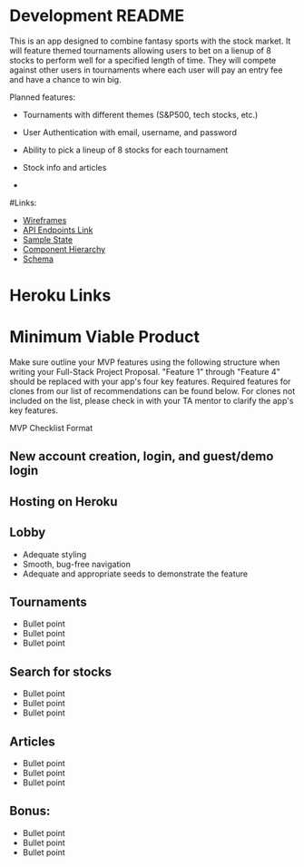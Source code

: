 # Development README

This is an app designed to combine fantasy sports with the stock market. It will feature themed tournaments allowing users to bet on a lienup of 8 stocks to perform well for a specified length of time. They will compete against other users in tournaments where each user will pay an entry fee and have a chance to win big.

Planned features:

* Tournaments with different themes (S&P500, tech stocks, etc.)

* User Authentication with email, username, and password

* Ability to pick a lineup of 8 stocks for each tournament

* Stock info and articles

*

#Links:

* [Wireframes](wireframes)
* [API Endpoints Link](api-endpoints.md)
* [Sample State](sample-state.md)
* [Component Hierarchy](component-hierarchy.md)
* [Schema](schema.md)

# Heroku Links

# Minimum Viable Product

Make sure outline your MVP features using the following structure when writing your Full-Stack Project Proposal. "Feature 1" through "Feature 4" should be replaced with your app's four key features. Required features for clones from our list of recommendations can be found below. For clones not included on the list, please check in with your TA mentor to clarify the app's key features.

MVP Checklist Format

## New account creation, login, and guest/demo login

## Hosting on Heroku

## Lobby
* Adequate styling
* Smooth, bug-free navigation
* Adequate and appropriate seeds to demonstrate the feature

## Tournaments
* Bullet point
* Bullet point
* Bullet point

## Search for stocks
* Bullet point
* Bullet point
* Bullet point

## Articles
* Bullet point
* Bullet point
* Bullet point

## Bonus:
* Bullet point
* Bullet point
* Bullet point

